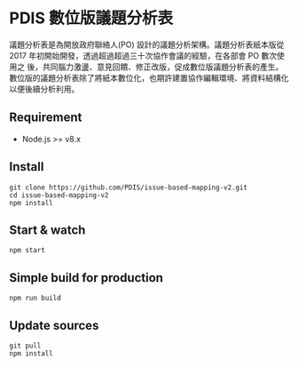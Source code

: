 # PDIS 數位版議題分析表

議題分析表是為開放政府聯絡人(PO) 設計的議題分析架構。議題分析表紙本版從 2017 年初開始開發，透過超過超過三十次協作會議的經驗，在各部會 PO 數次使用之
後，共同腦力激盪、意見回饋、修正改版，促成數位版議題分析表的產生。數位版的議題分析表除了將紙本數位化，也期許建置協作編輯環境、將資料結構化以便後續分析利用。

## Requirement

* Node.js >= v8.x

## Install

```
git clone https://github.com/PDIS/issue-based-mapping-v2.git
cd issue-based-mapping-v2
npm install
```

## Start & watch

```
npm start
```

## Simple build for production

```
npm run build
```

## Update sources

```
git pull
npm install
```
